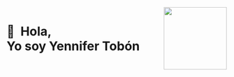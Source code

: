 <img src="https://photos.google.com/share/AF1QipN0Dxe2LxYRUplA1_2E60ovrxoO2y0lUSHVG3CSndBXizAXDU-rikdw5KgwAuarnA/photo/AF1QipO5QAz83y2QKtX-Ny7iG5ewU5buBHArTCsxB66p?key=ckJKWnZyUWRKSi1xbVNiRHlEV1JvU3JEei1rQVdn" width="144" align="right" hspace="0" />

👋 &nbsp;Hola, <br/> Yo soy Yennifer Tobón
======
<!--
**yenniferTobon/yenniferTobon** is a ✨ _special_ ✨ repository because its `README.md` (this file) appears on your GitHub profile.

Here are some ideas to get you started:

- 🔭 I’m currently working on ...
- 🌱 I’m currently learning ...
- 👯 I’m looking to collaborate on ...
- 🤔 I’m looking for help with ...
- 💬 Ask me about ...
- 📫 How to reach me: ...
- 😄 Pronouns: ...
- ⚡ Fun fact: ...
-->
